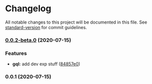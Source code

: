 # Changelog

All notable changes to this project will be documented in this file. See [standard-version](https://github.com/conventional-changelog/standard-version) for commit guidelines.

### [0.0.2-beta.0](https://github.com/odjhey/node-templates/compare/v0.0.1...v0.0.2-beta.0) (2020-07-15)


### Features

* **gql:** add dev exp stuff ([84857e0](https://github.com/odjhey/node-templates/commit/84857e0012c3bf6e24387ebbaf738a091ecaa139))

### 0.0.1 (2020-07-15)
